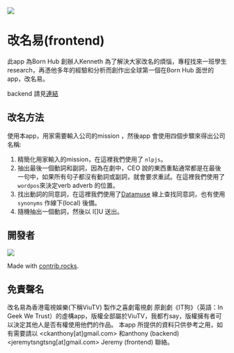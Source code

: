 <img src="https://i.imgur.com/um3TOZc.png" />

改名易(frontend)
===============

此app 為Born Hub 創辦人Kenneth 為了解決大家改名的煩惱，專程找來一班學生research，再憑他多年的經驗和分析而創作出全球第一個在Born Hub 面世的app，改名易。

backend 請見[連結](https://github.com/ckanthony/name-easy-api)

改名方法
-------
使用本app，用家需要輸入公司的mission ，然後app 會使用四個步驟來得出公司名稱:

1. 精簡化用家輸入的mission，在這裡我們使用了 `nlpjs`。
2. 抽出最後一個動詞和副詞，因為在劇中，CEO 說的東西重點通常都是在最後一句中，如果所有句子都沒有動詞或副詞，就會要求重試。在這裡我們使用了 `wordpos`來決定verb adverb 的位置。
3. 找出動詞的同意詞，在這裡我們使用了[Datamuse](https://www.datamuse.com/api/) 線上查找同意詞，也有使用 `synonyms` 作線下(local) 後備。
4. 隨機抽出一個動詞，然後以 I\[\]U 送出。

開發者
-----
<a href="https://github.com/ckanthony/name-easy-api/graphs/contributors">
  <img src="https://contrib.rocks/image?repo=ckanthony/name-easy-api" />
</a>

Made with [contrib.rocks](https://contrib.rocks).

免責聲名
-------
改名易為香港電視娛樂(下稱ViuTV) 製作之喜劇電視劇 原創劇《IT狗》（英語：In Geek We Trust）的虛構app，版權全部屬於ViuTV，我都冇say，版權擁有者可以決定其他人是否有權使用他們的作品。  本app 所提供的資料只供參考之用，如有需要請以 <ckanthony[at]gmail.com> 和anthony (backend) <jeremytsngtsng[at]gmail.com> Jeremy (frontend) 聯絡。
